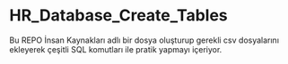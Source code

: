 # HR_Database_Create_Tables
Bu REPO İnsan Kaynakları adlı bir dosya oluşturup gerekli csv dosyalarını ekleyerek çeşitli SQL komutları ile pratik yapmayı içeriyor.
